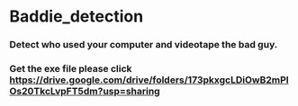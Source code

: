 # Baddie_detection
### Detect who used your computer and videotape the bad guy.
### Get the exe file please click https://drive.google.com/drive/folders/173pkxgcLDiOwB2mPIOs20TkcLvpFT5dm?usp=sharing

